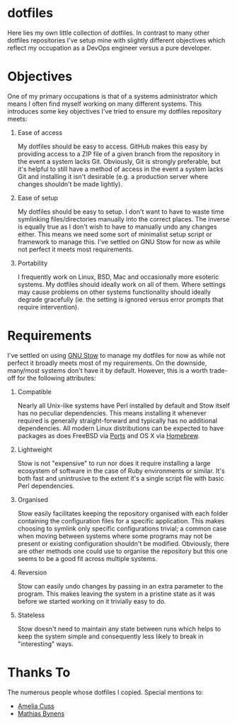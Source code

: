 dotfiles
========

Here lies my own little collection of dotfiles. In contrast to many other dotfiles repositories I've setup mine with slightly different objectives which reflect my occupation as a DevOps engineer versus a pure developer.


Objectives
==========

One of my primary occupations is that of a systems administrator which means I often find myself working on many different systems. This introduces some key objectives I've tried to ensure my dotfiles repository meets:

1.  Ease of access

    My dotfiles should be easy to access. GitHub makes this easy by providing access to a ZIP file of a given branch from the repository in the event a system lacks Git. Obviously, Git is strongly preferable, but it's helpful to still have a method of access in the event a system lacks Git and installing it isn't desirable (e.g. a production server where changes shouldn't be made lightly).

2.  Ease of setup

    My dotfiles should be easy to setup. I don't want to have to waste time symlinking files/directories manually into the correct places. The inverse is equally true as I don't wish to have to manually undo any changes either. This means we need some sort of minimalist setup script or framework to manage this. I've settled on GNU Stow for now as while not perfect it meets most requirements.

3.  Portability

    I frequently work on Linux, BSD, Mac and occasionally more esoteric systems. My dotfiles should ideally work on all of them. Where settings may cause problems on other systems functionality should ideally degrade gracefully (ie. the setting is ignored versus error prompts that require intervention).


Requirements
============

I've settled on using [GNU Stow](http://www.gnu.org/software/stow/) to manage my dotfiles for now as while not perfect it broadly meets most of my requirements. On the downside, many/most systems don't have it by default. However, this is a worth trade-off for the following attributes:

1.  Compatible

    Nearly all Unix-like systems have Perl installed by default and Stow itself has no peculiar dependencies. This means installing it whenever required is generally straight-forward and typically has no additional dependencies. All modern Linux distributions can be expected to have packages as does FreeBSD via [Ports](http://www.freshports.org/) and OS X via [Homebrew](http://brew.sh/).

2.  Lightweight

    Stow is not "expensive" to run nor does it require installing a large ecosystem of software in the case of Ruby environments or similar. It's both fast and unintrusive to the extent it's a single script file with basic Perl dependencies.

3.  Organised

    Stow easily facilitates keeping the repository organised with each folder containing the configuration files for a specific application. This makes choosing to symlink only specific configurations trivial; a common case when moving between systems where some programs may not be present or existing configuration shouldn't be modified. Obviously, there are other methods one could use to organise the repository but this one seems to be a good fit across multiple systems.

4.  Reversion

    Stow can easily undo changes by passing in an extra parameter to the program. This makes leaving the system in a pristine state as it was before we started working on it trivially easy to do.

5.  Stateless

    Stow doesn't need to maintain any state between runs which helps to keep the system simple and consequently less likely to break in "interesting" ways.


Thanks To
=========

The numerous people whose dotfiles I copied. Special mentions to:

* [Amelia Cuss](https://github.com/kivikakk)
* [Mathias Bynens](https://github.com/mathiasbynens)
